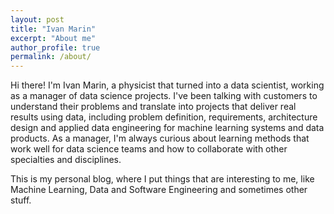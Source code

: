 ```yaml
---
layout: post
title: "Ivan Marin"
excerpt: "About me"
author_profile: true
permalink: /about/
---
```


Hi there! I'm Ivan Marin, a physicist that turned into a data scientist, working as a manager of data science projects. I've been talking with customers to understand their problems and translate into projects that deliver real results using data, including problem definition, requirements, architecture design and applied data engineering for machine learning systems and data products. As a manager, I'm always curious about learning methods that work well for data science teams and how to collaborate with other specialties and disciplines.

This is my personal blog, where I put things that are interesting to me, like Machine Learning, Data and Software Engineering and sometimes other stuff.
